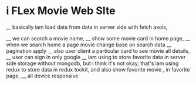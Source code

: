 # i FLex Movie Web SIte

__ basically iam load data from data in server side with fetch axois, 

__ we can search a movie name, 
__ show some movie card in home page, 
__ when we search home a page movie change base on search data
__ pagination apply
__ also user client a particular card to see movie all details, 
__ user can sign in only google
__ iam using to store favorite data  in server side storage without mongodb, but i think it's not okay, that's iam using redux to store data in redux tookit, and also show favorite movie , in favorite page, 
__ all device responsive 

